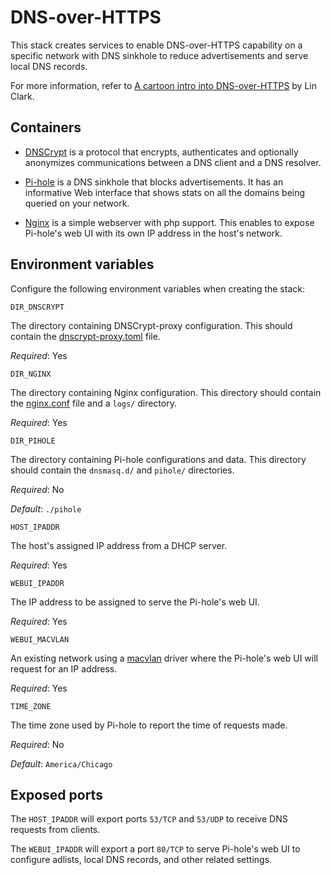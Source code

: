 # DNS-over-HTTPS

This stack creates services to enable DNS-over-HTTPS capability on a specific network with DNS sinkhole to reduce advertisements and serve local DNS records.

For more information, refer to [A cartoon intro into DNS-over-HTTPS](https://hacks.mozilla.org/2018/05/a-cartoon-intro-to-dns-over-https/) by Lin Clark.

## Containers

* [DNSCrypt](https://dnscrypt.info) is a protocol that encrypts, authenticates and optionally anonymizes communications between a DNS client and a DNS resolver.

* [Pi-hole](https://pi-hole.net) is a DNS sinkhole that blocks advertisements. It has an informative Web interface that shows stats on all the domains being queried on your network.

* [Nginx](https://www.nginx.com) is a simple webserver with php support. This enables to expose Pi-hole's web UI with its own IP address in the host's network.

## Environment variables

Configure the following environment variables when creating the stack:

`DIR_DNSCRYPT`

The directory containing DNSCrypt-proxy configuration. This should contain the [dnscrypt-proxy.toml](./res/dnscrypt-proxy.toml) file.

_Required_: Yes

`DIR_NGINX`

The directory containing Nginx configuration. This directory should contain the [nginx.conf](./res/nginx.conf) file and a `logs/` directory.

_Required_: Yes

`DIR_PIHOLE`

The directory containing Pi-hole configurations and data. This directory should contain the `dnsmasq.d/` and `pihole/` directories.

_Required_: No

_Default_: `./pihole`

`HOST_IPADDR`

The host's assigned IP address from a DHCP server.

_Required_: Yes

`WEBUI_IPADDR`

The IP address to be assigned to serve the Pi-hole's web UI.

_Required_: Yes

`WEBUI_MACVLAN`

An existing network using a [macvlan](https://docs.docker.com/network/macvlan/) driver where the Pi-hole's web UI will request for an IP address.

_Required_: Yes

`TIME_ZONE`

The time zone used by Pi-hole to report the time of requests made.

_Required_: No

_Default_: `America/Chicago`

## Exposed ports

The `HOST_IPADDR` will export ports `53/TCP` and `53/UDP` to receive DNS requests from clients.

The `WEBUI_IPADDR` will export a port `80/TCP` to serve Pi-hole's web UI to configure adlists, local DNS records, and other related settings.
